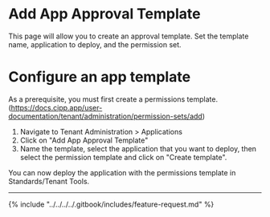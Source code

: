 # Add App Approval Template

This page will allow you to create an approval template. Set the template name, application to deploy, and the permission set.

# Configure an app template

As a prerequisite, you must first create a permissions template. (https://docs.cipp.app/user-documentation/tenant/administration/permission-sets/add)

1. Navigate to Tenant Administration > Applications
2. Click on "Add App Approval Template"
3. Name the template, select the application that you want to deploy, then select the permission template and click on "Create template".

You can now deploy the application with the permissions template in Standards/Tenant Tools.

***

{% include "../../../../.gitbook/includes/feature-request.md" %}
